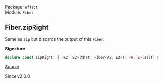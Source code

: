 Package: `effect`<br />
Module: `Fiber`<br />

## Fiber.zipRight

Same as `zip` but discards the output of this `Fiber`.

**Signature**

```ts
declare const zipRight: { <A2, E2>(that: Fiber<A2, E2>): <A, E>(self: Fiber<A, E>) => Fiber<A2, E2 | E>; <A, E, A2, E2>(self: Fiber<A, E>, that: Fiber<A2, E2>): Fiber<A2, E | E2>; }
```

[Source](https://github.com/Effect-TS/effect/tree/main/packages/effect/src/Fiber.ts#L728)

Since v2.0.0